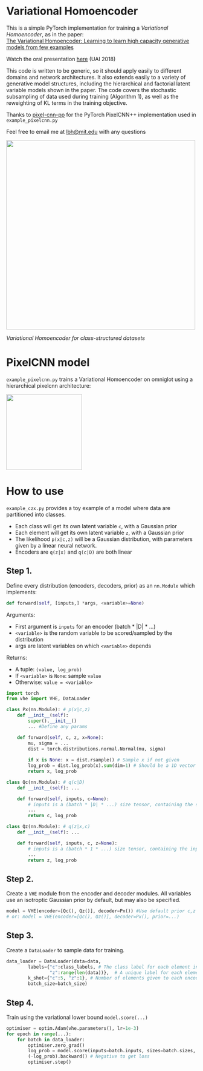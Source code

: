 # Variational Homoencoder
This is a simple PyTorch implementation for training a _Variational Homoencoder_, as in the paper:\
[The Variational Homoencoder:
Learning to learn high capacity generative models from few examples](http://auai.org/uai2018/proceedings/papers/351.pdf)

Watch the oral presentation [here](https://www.youtube.com/watch?v=qsi2YzCb8ps) (UAI 2018)

This code is written to be generic, so it should apply easily to different domains and network architectures. It also extends easily to a variety of generative model structures, including the hierarchical and factorial latent variable models shown in the paper. The code covers the stochastic subsampling of data used during training (Algorithm 1), as well as the reweighting of KL terms in the training objective. 

Thanks to [pixel-cnn-pp](https://github.com/pclucas14/pixel-cnn-pp) for the PyTorch PixelCNN++ implementation used in `example_pixelcnn.py`

Feel free to email me at [lbh@mit.edu](mailto:lbh@mit.edu) with any questions

<img src="https://raw.githubusercontent.com/insperatum/vhe/master/vhe.png" width="500">

_Variational Homoencoder for class-structured datasets_

# PixelCNN model
`example_pixelcnn.py` trains a Variational Homoencoder on omniglot using a hierarchical pixelcnn architecture:

<img src="https://raw.githubusercontent.com/insperatum/vhe/master/pixelcnnarchitecture.png" width="200">

# How to use
`example_czx.py` provides a toy example of a model where data are partitioned into classes.
- Each class will get its own latent variable `c`, with a Gaussian prior
- Each element will get its own latent variable `z`, with a Gaussian prior
- The likelihood `p(x|c,z)` will be a Gaussian distribution, with parameters given by a linear neural network.
- Encoders are `q(z|x)` and `q(c|D)` are both linear

## Step 1.
Define every distribution (encoders, decoders, prior) as an `nn.Module` which implements:
```python
def forward(self, [inputs,] *args, <variable>=None)
```
Arguments:
- First argument is `inputs` for an encoder (batch * |D| * ...)
- `<variable>` is the random variable to be scored/sampled by the distribution
- args are latent variables on which `<variable>` depends
    
Returns:
- A tuple: `(value, log_prob)`
- If `<variable>` is `None`: sample `value`
- Otherwise: `value = <variable>`

```python
import torch
from vhe import VHE, DataLoader

class Px(nn.Module): # p(x|c,z)
    def __init__(self):
        super().__init__()
        ... #Define any params

    def forward(self, c, z, x=None):
        mu, sigma = ...
        dist = torch.distributions.normal.Normal(mu, sigma) 
        
        if x is None: x = dist.rsample() # Sample x if not given
        log_prob = dist.log_prob(x).sum(dim=1) # Should be a 1D vector with nBatch elements
        return x, log_prob

class Qc(nn.Module): # q(c|D)
    def __init__(self): ...

    def forward(self, inputs, c=None):    
        # inputs is a (batch * |D| * ...) size tensor, containing the support set D
        ...
        return c, log_prob

class Qz(nn.Module): # q(z|x,c)
    def __init__(self): ...

    def forward(self, inputs, c, z=None):
        # inputs is a (batch * 1 * ...) size tensor, containing the input example x
        ...
        return z, log_prob
```

## Step 2.
Create a `VHE` module from the encoder and decoder modules. All variables use an isotroptic Gaussian prior by default, but may also be specified.

```python
model = VHE(encoder=[Qc(), Qz()], decoder=Px()) #Use default prior c,z ~ N(0, 1)
# or: model = VHE(encoder=[Qc(), Qz()], decoder=Px(), prior=...)
```

## Step 3.
Create a `DataLoader` to sample data for training.

```python
data_loader = DataLoader(data=data,
        labels={"c":class_labels, # The class label for each element in data
                "z":range(len(data))},  # A unique label for each element in data
        k_shot={"c":5, "z":1}, # Number of elements given to each encoder
        batch_size=batch_size)
```

## Step 4.
Train using the variational lower bound `model.score(...)`

```python
optimiser = optim.Adam(vhe.parameters(), lr=1e-3)
for epoch in range(...):
    for batch in data_loader:
        optimiser.zero_grad()
        log_prob = model.score(inputs=batch.inputs, sizes=batch.sizes, x=batch.target)
        (-log_prob).backward() # Negative to get loss
        optimiser.step()
```
